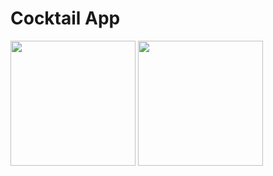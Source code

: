 # Cocktail App
<img src="https://user-images.githubusercontent.com/15087888/214585646-9bb94a8e-48ff-4e49-85de-66ecb1883790.png" width="200">
<img src="https://user-images.githubusercontent.com/15087888/214585663-fd3f7001-0556-4bac-8a36-b94fc62286e5.png" width="200">
